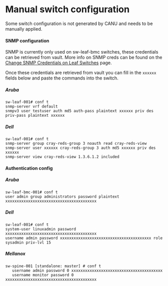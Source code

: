# Manual switch configuration

Some switch configuration is not generated by CANU and needs to be manually applied.

#### SNMP configuration
SNMP is currently only used on sw-leaf-bmc switches, these credentials can be retrieved from vault.  More info on SNMP creds can be found on the [Change SNMP Credentials on Leaf Switches](../../operations/security_and_authentication/Change_SMNP_Credentials_on_Leaf_Switches.md) page.

Once these credentials are retrieved from vault you can fill in the `xxxxxx` fields below and paste the commands into the switch.

##### Aruba

```
sw-leaf-001# conf t
snmp-server vrf default
snmpv3 user testuser auth md5 auth-pass plaintext xxxxxx priv des priv-pass plaintext xxxxxx
 ```

##### Dell

```
sw-leaf-001# conf t
snmp-server group cray-reds-group 3 noauth read cray-reds-view
snmp-server user xxxxxx cray-reds-group 3 auth md5 xxxxxx priv des xxxxxx
snmp-server view cray-reds-view 1.3.6.1.2 included
 ```

 #### Authentication config

 
##### Aruba
```
sw-leaf-bmc-001# conf t
user admin group administrators password plaintext xxxxxxxxxxxxxxxxxxxxxxxxxxxxxxxxxxxxxxxx
 ```
##### Dell
```
sw-leaf-001# conf t
system-user linuxadmin password xxxxxxxxxxxxxxxxxxxxxxxxxxxxxxxxxxxxxxxx
username admin password xxxxxxxxxxxxxxxxxxxxxxxxxxxxxxxxxxxxxxxx role sysadmin priv-lvl 15
 ```

 ##### Mellanox
```
sw-spine-001 [standalone: master] # conf t
   username admin password 0 xxxxxxxxxxxxxxxxxxxxxxxxxxxxxxxxxxxxxxxx
   username monitor password 0 xxxxxxxxxxxxxxxxxxxxxxxxxxxxxxxxxxxxxxxx
   ```